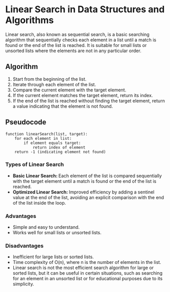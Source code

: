 # Linear Search in Data Structures and Algorithms

Linear search, also known as sequential search, is a basic searching algorithm that sequentially checks each element in a list until a match is found or the end of the list is reached. It is suitable for small lists or unsorted lists where the elements are not in any particular order.

## Algorithm

1. Start from the beginning of the list.
2. Iterate through each element of the list.
3. Compare the current element with the target element.
4. If the current element matches the target element, return its index.
5. If the end of the list is reached without finding the target element, return a value indicating that the element is not found.

## Pseudocode

```plaintext
function linearSearch(list, target):
    for each element in list:
        if element equals target:
            return index of element
    return -1 (indicating element not found)
```

### Types of Linear Search

- <b> Basic Linear Search: </b> Each element of the list is compared sequentially with the target element until a match is found or the end of the list is reached.
- <b> Optimized Linear Search: </b> Improved efficiency by adding a sentinel value at the end of the list, avoiding an explicit comparison with the end of the list inside the loop.

### Advantages

- Simple and easy to understand.
- Works well for small lists or unsorted lists.

### Disadvantages

- Inefficient for large lists or sorted lists.
- Time complexity of O(n), where n is the number of elements in the list.
- Linear search is not the most efficient search algorithm for large or sorted lists, but it can be useful in certain situations, such as searching for an element in an unsorted list or for educational purposes due to its simplicity.

